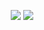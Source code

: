 <p align="center">
  <a href="https://discord.com/users/941429057533399040"><img src="https://img.shields.io/badge/Kazuha%20-7289DA.svg?&style=for-the-badge&logo=discord&logoColor=white"></a>
  <a href="https://github.com/TheKazuha"><img src="https://img.shields.io/badge/Kazuha%20-1d202b.svg?&style=for-the-badge&logo=github&logoColor=white"></a>  
</p>
